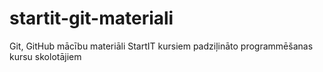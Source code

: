# startit-git-materiali
Git, GitHub mācību materiāli StartIT kursiem padziļināto programmēšanas kursu skolotājiem
